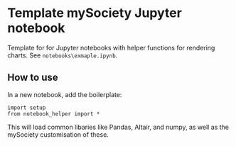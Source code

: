 # Template mySociety Jupyter notebook

Template for for Jupyter notebooks with helper functions for rendering charts. See `notebooks\exmaple.ipynb`.

## How to use

In a new notebook, add the boilerplate:

```
import setup
from notebook_helper import *
```

This will load common libaries like Pandas, Altair, and numpy, as well as the mySociety customisation of these. 